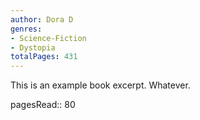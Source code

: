 ```yaml
---
author: Dora D
genres:
- Science-Fiction
- Dystopia
totalPages: 431
---
```


This is an example book excerpt. Whatever.

pagesRead:: 80

